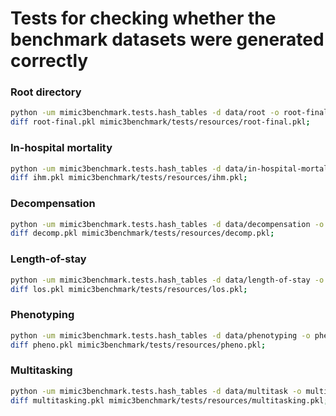 # Tests for checking whether the benchmark datasets were generated correctly

### Root directory
```bash
python -um mimic3benchmark.tests.hash_tables -d data/root -o root-final.pkl;
diff root-final.pkl mimic3benchmark/tests/resources/root-final.pkl;
```

### In-hospital mortality
```bash
python -um mimic3benchmark.tests.hash_tables -d data/in-hospital-mortality -o ihm.pkl;
diff ihm.pkl mimic3benchmark/tests/resources/ihm.pkl;
```

### Decompensation
```bash
python -um mimic3benchmark.tests.hash_tables -d data/decompensation -o decomp.pkl;
diff decomp.pkl mimic3benchmark/tests/resources/decomp.pkl;
```

### Length-of-stay
```bash
python -um mimic3benchmark.tests.hash_tables -d data/length-of-stay -o los.pkl;
diff los.pkl mimic3benchmark/tests/resources/los.pkl;
```

### Phenotyping
```bash
python -um mimic3benchmark.tests.hash_tables -d data/phenotyping -o pheno.pkl;
diff pheno.pkl mimic3benchmark/tests/resources/pheno.pkl;
```

### Multitasking
```bash
python -um mimic3benchmark.tests.hash_tables -d data/multitask -o multitasking.pkl;
diff multitasking.pkl mimic3benchmark/tests/resources/multitasking.pkl;
```